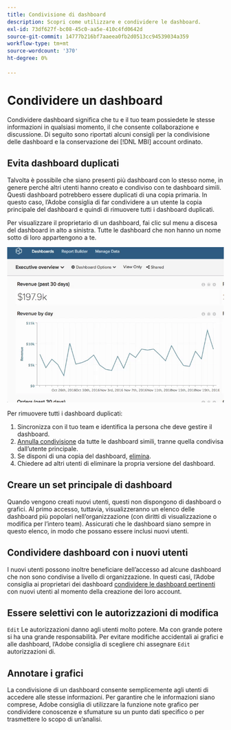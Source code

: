 ```yaml
---
title: Condivisione di dashboard
description: Scopri come utilizzare e condividere le dashboard.
exl-id: 73df627f-bc08-45c0-aa5e-410c4fd0642d
source-git-commit: 14777b216bf7aaeea0fb2d0513cc94539034a359
workflow-type: tm+mt
source-wordcount: '370'
ht-degree: 0%

---
```


# Condividere un dashboard

Condividere dashboard significa che tu e il tuo team possiedete le stesse informazioni in qualsiasi momento, il che consente collaborazione e discussione. Di seguito sono riportati alcuni consigli per la condivisione delle dashboard e la conservazione dei [!DNL MBI] account ordinato.

## Evita dashboard duplicati

Talvolta è possibile che siano presenti più dashboard con lo stesso nome, in genere perché altri utenti hanno creato e condiviso con te dashboard simili. Questi dashboard potrebbero essere duplicati di una copia primaria. In questo caso, l’Adobe consiglia di far condividere a un utente la copia principale del dashboard e quindi di rimuovere tutti i dashboard duplicati.

Per visualizzare il proprietario di un dashboard, fai clic sul menu a discesa del dashboard in alto a sinistra. Tutte le dashboard che non hanno un nome sotto di loro appartengono a te.

![](../../mbi/assets/Dash_ownership.gif)

Per rimuovere tutti i dashboard duplicati:

1. Sincronizza con il tuo team e identifica la persona che deve gestire il dashboard.
1. [Annulla condivisione](../data-user/dashboards/leave-dashboard.md) da tutte le dashboard simili, tranne quella condivisa dall’utente principale.
1. Se disponi di una copia del dashboard, [elimina](../data-user/dashboards/deleting-dashboard.md).
1. Chiedere ad altri utenti di eliminare la propria versione del dashboard.

## Creare un set principale di dashboard

Quando vengono creati nuovi utenti, questi non dispongono di dashboard o grafici. Al primo accesso, tuttavia, visualizzeranno un elenco delle dashboard più popolari nell’organizzazione (con diritti di visualizzazione o modifica per l’intero team). Assicurati che le dashboard siano sempre in questo elenco, in modo che possano essere inclusi nuovi utenti.

## Condividere dashboard con i nuovi utenti

I nuovi utenti possono inoltre beneficiare dell’accesso ad alcune dashboard che non sono condivise a livello di organizzazione. In questi casi, l’Adobe consiglia ai proprietari dei dashboard [condividere le dashboard pertinenti](../data-user/dashboards/share-dashboard-with-users.md) con nuovi utenti al momento della creazione dei loro account.

## Essere selettivi con le autorizzazioni di modifica

`Edit` Le autorizzazioni danno agli utenti molto potere. Ma con grande potere si ha una grande responsabilità. Per evitare modifiche accidentali ai grafici e alle dashboard, l’Adobe consiglia di scegliere chi assegnare `Edit` autorizzazioni di.

## Annotare i grafici

La condivisione di un dashboard consente semplicemente agli utenti di accedere alle stesse informazioni. Per garantire che le informazioni siano comprese, Adobe consiglia di utilizzare la funzione note grafico per condividere conoscenze e sfumature su un punto dati specifico o per trasmettere lo scopo di un’analisi.
